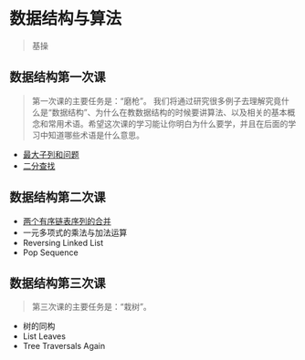 # 数据结构与算法
> 基操

## 数据结构第一次课
 > 第一次课的主要任务是：“磨枪”。
 > 我们将通过研究很多例子去理解究竟什么是“数据结构”、为什么在教数据结构的时候要讲算法、以及相关的基本概念和常用术语。希望这次课的学习能让你明白为什么要学，并且在后面的学习中知道哪些术语是什么意思。
 * [最大子列和问题](https://github.com/lanwailan/Embedded-Engineer/blob/main/CS/%E6%B5%99%E5%A4%A7%E6%95%B0%E6%8D%AE%E7%BB%93%E6%9E%84%E4%B8%8E%E7%AE%97%E6%B3%95/MaxSubseqSum.c)
 * [二分查找](https://github.com/lanwailan/Embedded-Engineer/blob/main/CS/%E6%B5%99%E5%A4%A7%E6%95%B0%E6%8D%AE%E7%BB%93%E6%9E%84%E4%B8%8E%E7%AE%97%E6%B3%95/BinSearch.c)
 
## 数据结构第二次课
 * [两个有序链表序列的合并](https://github.com/lanwailan/Embedded-Engineer/blob/main/CS/%E6%B5%99%E5%A4%A7%E6%95%B0%E6%8D%AE%E7%BB%93%E6%9E%84%E4%B8%8E%E7%AE%97%E6%B3%95/LinearTableMerge.c)
 * 一元多项式的乘法与加法运算
 * Reversing Linked List
 * Pop Sequence 

## 数据结构第三次课
 > 第三次课的主要任务是：“栽树”。
 * 树的同构
 * List Leaves
 * Tree Traversals Again


